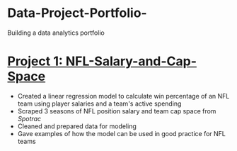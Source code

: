 # Data-Project-Portfolio-
Building a data analytics portfolio 

# [Project 1: NFL-Salary-and-Cap-Space](https://github.com/jpqngo/NFL-Salary-and-Cap-Space/blob/master/README.md)
* Created a linear regression model to calculate win percentage of an NFL team using player salaries and a team's active spending
* Scraped 3 seasons of NFL position salary and team cap space from *Spotrac*
* Cleaned and prepared data for modeling
* Gave examples of how the model can be used in good practice for NFL teams
